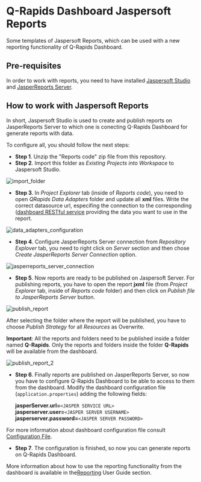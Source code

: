# Q-Rapids Dashboard Jaspersoft Reports

Some templates of Jaspersoft Reports, which can be used with a new reporting functionality of Q-Rapids Dashboard.

## Pre-requisites

In order to work with reports, you need to have installed [Jaspersoft Studio](https://community.jaspersoft.com/project/jaspersoft-studio/releases) and [JasperReports Server](https://community.jaspersoft.com/project/jasperreports-server/releases).

## How to work with Jaspersoft Reports

In short, Jaspersoft Studio is used to create and publish reports on JasperReports Server to which one is conecting Q-Rapids Dashboard for generate reports with data.

To configure all, you should follow the next steps:

* **Step 1**. Unzip the "Reports code" zip file from this repository.
* **Step 2**. Import this folder as _Existing Projects into Workspace_ to Jaspersoft Studio.

![import_folder](https://user-images.githubusercontent.com/48628943/85055516-f8c71580-b19d-11ea-8bf3-8e3e17991aa6.png)

* **Step 3**. In _Project Explorer_ tab (inside of _Reports code_), you need to open _QRapids Data Adapters_ folder and update all **xml** files. Write the correct datasource url, especifing the connection to the corresponding ([dashboard RESTful service](https://q-rapids.github.io/qrapids-dashboard/) providing the data you want to use in the report.

![data_adapters_configuration](https://user-images.githubusercontent.com/48628943/85123298-4e480480-b228-11ea-980c-a3f1e47a0d01.png)

* **Step 4**. Configure JasperReports Server connection from _Repository Explover_ tab, you need to right click on _Server_ section and then chose _Create JasperReports Server Connection_ option.

![jasperreports_server_connection](https://user-images.githubusercontent.com/48628943/85054833-f4e6c380-b19c-11ea-8c25-9eece1bdbf00.png)

* **Step 5**. Now reports are ready to be published on Jaspersoft Server. For publishing reports, you have to open the report **jxml** file (from _Project Explorer_ tab, inside of _Reports code_ folder) and then click on _Publish file to JasperReports Server_ button.

![publish_report](https://user-images.githubusercontent.com/48628943/85124931-04145280-b22b-11ea-978d-57d3c2e62e8a.png)

After selecting the folder where the report will be published, you have to choose _Publish Strategy_  for all  _Resources_ as Overwrite.

**Important**: All the reports and folders need to be published inside a folder named **Q-Rapids**. Only the reports and folders inside the folder **Q-Rapids** will be available from the dashboard.

![publish_report_2](https://user-images.githubusercontent.com/48628943/85058040-d3d4a180-b1a1-11ea-9a8c-efebc236ceb0.png)

* **Step 6**. Finally reports are published on JasperReports Server, so now you have to configure Q-Rapids Dashboard to be able to access to them from the dashboard. Modify the dashboard configuration file (`application.properties`) adding the following fields:

    **jasperServer.url=**`<JASPER SERVICE URL>` <br/>
    **jasperserver.user=**`<JASPER SERVER USERNAME>` <br/>
    **jasperserver.password=**`<JASPER SERVER PASSWORD>` <br/>

For more information about dashboard configuration file consult [Configuration File](https://github.com/q-rapids/qrapids-dashboard/wiki/Configuration-File).

* **Step 7**. The configuration is finished, so now you can generate reports on Q-Rapids Dashboard. 

More information about how to use the reporting functionality from the dashboard is available in the[Reporting](https://github.com/q-rapids/qrapids-dashboard/wiki/Reporting) User Guide section.
